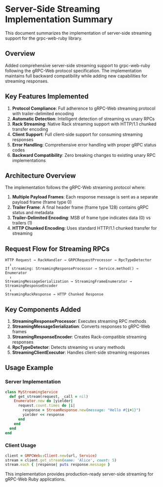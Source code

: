 # Server-Side Streaming Implementation Summary

This document summarizes the implementation of server-side streaming support for the grpc-web-ruby library.

## Overview

Added comprehensive server-side streaming support to grpc-web-ruby following the gRPC-Web protocol specification. The implementation maintains full backward compatibility while adding new capabilities for streaming responses.

## Key Features Implemented

1. **Protocol Compliance**: Full adherence to gRPC-Web streaming protocol with trailer-delimited encoding
2. **Automatic Detection**: Intelligent detection of streaming vs unary RPCs
3. **Rack Streaming**: Native Rack streaming support with HTTP/1.1 chunked transfer encoding
4. **Client Support**: Full client-side support for consuming streaming responses
5. **Error Handling**: Comprehensive error handling with proper gRPC status codes
6. **Backward Compatibility**: Zero breaking changes to existing unary RPC implementations

## Architecture Overview

The implementation follows the gRPC-Web streaming protocol where:

1. **Multiple Payload Frames**: Each response message is sent as a separate payload frame (frame type 0)
2. **Trailer Frame**: A final header frame (frame type 128) contains gRPC status and metadata
3. **Trailer-Delimited Encoding**: MSB of frame type indicates data (0) vs trailers (1)
4. **HTTP Chunked Encoding**: Uses standard HTTP/1.1 chunked transfer for streaming

## Request Flow for Streaming RPCs

```
HTTP Request → RackHandler → GRPCRequestProcessor → RpcTypeDetector
  ↓
If streaming: StreamingResponseProcessor → Service.method() → Enumerator
  ↓
StreamingMessageSerialization → StreamingFrameEnumerator → StreamingResponseEncoder
  ↓
StreamingRackResponse → HTTP Chunked Response
```

## Key Components Added

1. **StreamingResponseProcessor**: Executes streaming RPC methods
2. **StreamingMessageSerialization**: Converts responses to gRPC-Web frames
3. **StreamingResponseEncoder**: Creates Rack-compatible streaming responses
4. **RpcTypeDetector**: Detects streaming vs unary methods
5. **StreamingClientExecutor**: Handles client-side streaming responses

## Usage Example

### Server Implementation

```ruby
class MyStreamingService
  def get_stream(request, _call = nil)
    Enumerator.new do |yielder|
      request.count.times do |i|
        response = StreamResponse.new(message: "Hello #{i+1}")
        yielder << response
      end
    end
  end
end
```

### Client Usage

```ruby
client = GRPCWeb::Client.new(url, Service)
stream = client.get_stream(name: 'Alice', count: 5)
stream.each { |response| puts response.message }
```

This implementation provides production-ready server-side streaming for gRPC-Web Ruby applications.

